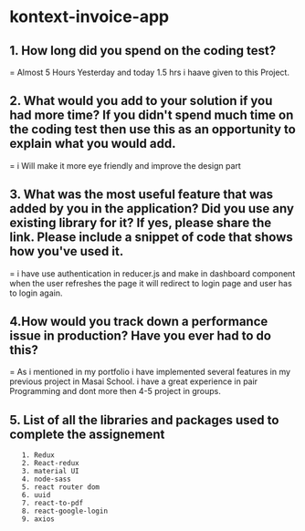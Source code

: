 # kontext-invoice-app

## 1. How long did you spend on the coding test?
 =    Almost 5 Hours Yesterday and today 1.5 hrs i haave given to this Project.

## 2. What would you add to your solution if you had more time? If you didn't spend much time on the coding test then use this as an opportunity to explain what you would add.

=     i Will make it more eye friendly and improve the design part

## 3. What was the most useful feature that was added by you in the application? Did you use any existing library for it? If yes, please share the link. Please include a snippet of code that shows how you've used it.

=   i have use authentication in reducer.js and make in dashboard component 
    when the user refreshes the page it will redirect to login page and user has to login again.

## 4.How would you track down a performance issue in production? Have you ever had to do this?
=   As i mentioned in my portfolio i have implemented several features in my previous project in Masai School.
    i have a great experience in pair Programming  and dont more then 4-5 project in groups.


## 5. List of all the libraries and packages used to complete the assignement
       1. Redux
       2. React-redux
       3. material UI
       4. node-sass
       5. react router dom
       6. uuid
       7. react-to-pdf
       8. react-google-login
       9. axios